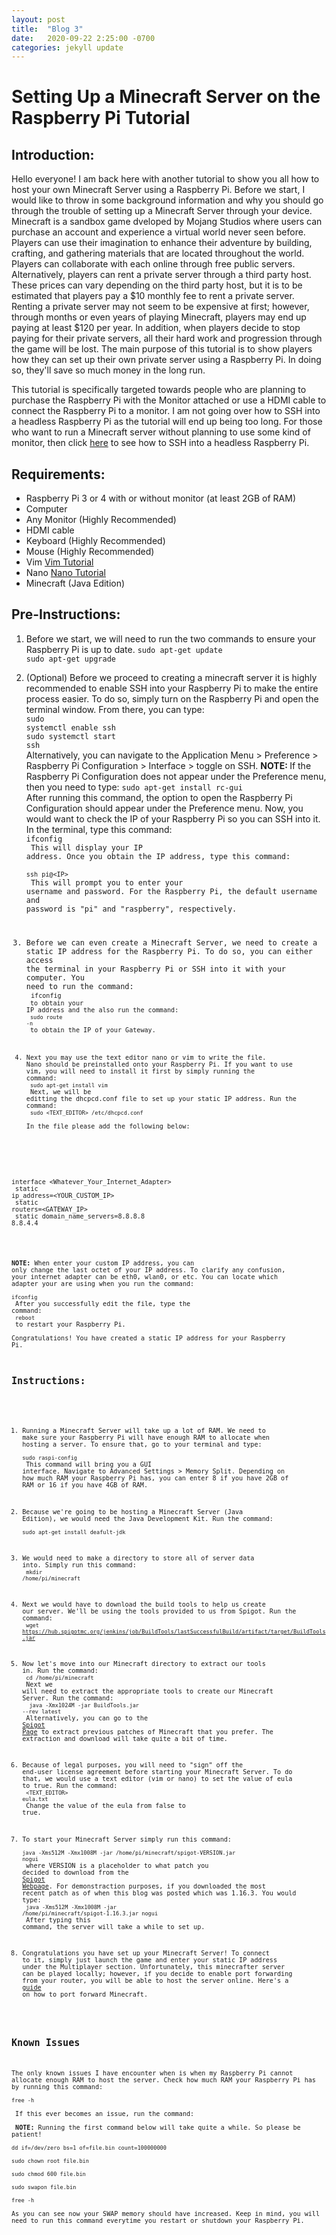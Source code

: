 ```yaml
---
layout: post
title:  "Blog 3"
date:   2020-09-22 2:25:00 -0700
categories: jekyll update
---
```

<h1><b>Setting Up a Minecraft Server on the Raspberry Pi Tutorial</b></h1>

<h2><b>Introduction:</b></h2>
<p>Hello everyone! I am back here with another tutorial to show you all how to host your own Minecraft Server using a Raspberry Pi. Before we start, I would like to throw in some background information and why you should go through the trouble of setting up a Minecraft Server through your device. Minecraft is a sandbox game dveloped by Mojang Studios where users can purchase an account and experience a virtual world never seen before. Players can use their imagination to enhance their adventure by building, crafting, and gathering materials that are located throughout the world. Players can collaborate with each online through free public servers. Alternatively, players can rent a private server through a third party host. These prices can vary depending on the third party host, but it is to be estimated that players pay a $10 monthly fee to rent a private server. Renting a private server may not seem to be expensive at first; however, through months or even years of playing Minecraft, players may end up paying at least $120 per year. In addition, when players decide to stop paying for their private servers, all their hard work and progression through the game will be lost. The main purpose of this tutorial is to show players how they can set up their own private server using a Raspberry Pi. In doing so, they'll save so much money in the long run.</p>

<p>This tutorial is specifically targeted towards people who are planning to purchase the Raspberry Pi with the Monitor attached or use a HDMI cable to connect the Raspberry Pi to a monitor. I am not going over how to SSH into a headless Raspberry Pi as the tutorial will end up being too long. For those who want to run a Minecraft server without planning to use some kind of monitor, then click <a href="https://www.raspberrypi.org/documentation/remote-access/ssh/">here</a> to see how to SSH into a headless Raspberry Pi.</p>
<h2><b>Requirements:</b></h2>
<ul>
    <li>Raspberry Pi 3 or 4 with or without monitor (at least 2GB of RAM)</li>
    <li>Computer</li>
    <li>Any Monitor (Highly Recommended)</li>
    <li>HDMI cable</li>
    <li>Keyboard (Highly Recommended)</li>
    <li>Mouse (Highly Recommended)</li>
    <li>Vim <a href="https://www.fprintf.net/vimCheatSheet.html" alt="How to use Vim">Vim Tutorial</a></li>
    <li>Nano <a href="https://www.nano-editor.org/dist/latest/cheatsheet.html" alt="How to use Nano">Nano Tutorial</a></li>
    <li>Minecraft (Java Edition)</li>
</ul>

<h2><b>Pre-Instructions:</b></h2>

1. Before we start, we will need to run the two commands to ensure your Raspberry Pi is up to date.
<code>sudo apt-get update</code><br>
<code>sudo apt-get upgrade</code>

2. (Optional) Before we proceed to creating a minecraft server it is highly recommended to enable SSH into your Raspberry Pi to make the entire process easier. To do so, simply turn on the Raspberry Pi and open the terminal window. From there, you can type: <br>
<code>sudo systemctl enable ssh</code><br>
<code>sudo systemctl start ssh</code><br>
Alternatively, you can navigate to the Application Menu &gt; Preference &gt; Raspberry Pi Configuration &gt; Interface &gt; toggle on SSH.
<strong>NOTE: </strong>If the Raspberry Pi Configuration does not appear under the Preference menu, then you need to type:
<code>sudo apt-get install rc-gui</code><br>
After running this command, the option to open the Raspberry Pi Configuration should appear under the Preference menu. Now, you would want to check the IP of your Raspberry Pi so you can SSH into it. In the terminal, type this command:<br>
<code>ifconfig</config><br>
This will display your IP address. Once you obtain the IP address, type this command:<br>
<code>ssh pi@&lt;IP&gt;</code> <br>
This will prompt you to enter your username and password. For the Raspberry Pi, the default username and password is &quot;pi&quot; and &quot;raspberry&quot;, respectively.

3. Before we can even create a Minecraft Server, we need to create a static IP address for the Raspberry Pi. To do so, you can either access the terminal in your Raspberry Pi or SSH into it with your computer. You need to run the command: <br>
<code>ifconfig</config><br>
to obtain your IP address and the also run the command: <br>
<code>sudo route -n</code><br>
to obtain the IP of your Gateway.

4. Next you may use the text editor nano or vim to write the file. Nano should be preinstalled onto your Raspberry Pi. If you want to use vim, you will need to install it first by simply running the command:<br>
<code>sudo apt-get install vim</code><br>
Next, we will be editting the dhcpcd.conf file to set up your static IP address. Run the command:<br>
<code>sudo &lt;TEXT_EDITOR&gt; /etc/dhcpcd.conf</code><br>
In the file please add the following below:<br>
<br><br>

interface &lt;Whatever_Your_Internet_Adapter&gt;<br>
static ip_address=&lt;YOUR_CUSTOM_IP&gt;<br>
static routers=&lt;GATEWAY_IP&gt;<br>
static domain_name_servers=8.8.8.8 8.8.4.4<br>
<br> <br>

<strong>NOTE: </strong>When enter your custom IP address, you can only change the last octet of your IP address. To clarify any confusion, your internet adapter can be eth0, wlan0, or etc. You can locate which adapter your are using when you run the command: <br>
<code>ifconfig</code><br>
After you successfully edit the file, type the command:<br>
<code>reboot</code><br>
to restart your Raspberry Pi.<br>
Congratulations! You have created a static IP address for your Raspberry Pi.

<h2><b>Instructions:</b></h2>

1. Running a Minecraft Server will take up a lot of RAM. We need to make sure your Raspberry Pi will have enough RAM to allocate when hosting a server. To ensure that, go to your terminal and type:<br>
<code>sudo raspi-config</code><br>
This command will bring you a GUI interface. Navigate to Advanced Settings &gt; Memory Split. Depending on how much RAM your Raspberry Pi has, you can enter 8 if you have 2GB of RAM or 16 if you have 4GB of RAM.

2. Because we're going to be hosting a Minecraft Server (Java Edition), we would need the Java Development Kit. Run the command:<br>
<code>sudo apt-get install deafult-jdk</code><br>

3. We would need to make a directory to store all of server data into. Simply run this command:<br>
<code>mkdir /home/pi/minecraft</code>

4. Next we would have to download the build tools to help us create our server. We'll be using the tools provided to us from Spigot. Run the command:<br>
<code>wget https://hub.spigotmc.org/jenkins/job/BuildTools/lastSuccessfulBuild/artifact/target/BuildTools.jar</code><br>

5. Now let's move into our Minecraft directory to extract our tools in. Run the command:<br>
<code>cd /home/pi/minecraft</code><br>
Next we will need to extract the appropriate tools to create our Minecraft Server. Run the command: <br>
<code> java -Xmx1024M -jar BuildTools.jar --rev latest</code><br>
Alternatively, you can go to the <a href="https://www.spigotmc.org/wiki/buildtools/#latest" alt="Spigot Minecrafter Builder tools Version List">Spigot Page</a> to extract previous patches of Minecraft that you prefer. The extraction and download will take quite a bit of time.

6. Because of legal purposes, you will need to &quot;sign&quot; off the end-user license agreement before starting your Minecraft Server. To do that, we would use a text editor (vim or nano) to set the value of eula to true. Run the command:<br>
<code>&lt;TEXT_EDITOR&gt; eula.txt</code><br>
Change the value of the eula from false to true.

7. To start your Minecraft Server simply run this command:<br>
<code>java -Xms512M -Xmx1008M -jar /home/pi/minecraft/spigot-VERSION.jar nogui</code><br>
where VERSION is a placeholder to what patch you decided to download from the <a href="https://www.spigotmc.org/wiki/buildtools/#latest" alt="Spigot Minecrafter Builder tools Version List">Spigot Webpage</a>. For demonstraction purposes, if you downloaded the most recent patch as of when this blog was posted which was 1.16.3. You would type: <br>
<code>java -Xms512M -Xmx1008M -jar /home/pi/minecraft/spigot-1.16.3.jar nogui</code><br>
After typing this command, the server will take a while to set up.

8. Congratulations you have set up your Minecraft Server! To connect to it, simply just launch the game and enter your static IP address under the Multiplayer section. Unfortunately, this minecrafter server can be played locally; however, if you decide to enable port forwarding from your router, you will be able to host the server online. Here's a <a href="https://portforward.com/minecraft/" alt="Minecraft Port Fowarding Guide">guide</a> on how to port forward Minecraft.

<h2><b>Known Issues</b></h2>
<p>The only known issues I have encounter when is when my Raspberry Pi cannot allocate enough RAM to host the server. Check how much RAM your Raspberry Pi has by running this command:<br>
<code>free -h</code><br>
 If this ever becomes an issue, run the command:<br>
 <strong>NOTE:</strong> Running the first command below will take quite a while. So please be patient!<br>
<code>dd if=/dev/zero bs=1 of=file.bin count=100000000</code><br>
<code>sudo chown root file.bin</code><br>
<code>sudo chmod 600 file.bin</code><br>
<code>sudo swapon file.bin</code><br>
<code>free -h</code><br>
As you can see now your SWAP memory should have increased. Keep in mind, you will need to run this command everytime you restart or shutdown your Raspberry Pi.
</p>

